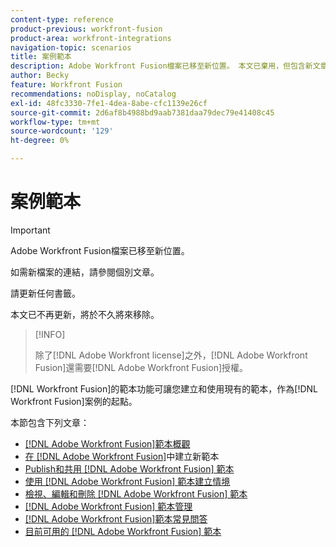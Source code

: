 ```yaml
---
content-type: reference
product-previous: workfront-fusion
product-area: workfront-integrations
navigation-topic: scenarios
title: 案例範本
description: Adobe Workfront Fusion檔案已移至新位置。 本文已棄用，但包含新文章的連結，內容涵蓋此功能。
author: Becky
feature: Workfront Fusion
recommendations: noDisplay, noCatalog
exl-id: 48fc3330-7fe1-4dea-8abe-cfc1139e26cf
source-git-commit: 2d6af8b4988bd9aab7381daa79dec79e41408c45
workflow-type: tm+mt
source-wordcount: '129'
ht-degree: 0%

---
```


# 案例範本

>[!IMPORTANT]
>
>Adobe Workfront Fusion檔案已移至新位置。
>
>如需新檔案的連結，請參閱個別文章。
>
>請更新任何書籤。
>
>本文已不再更新，將於不久將來移除。

>[!INFO]
>
>除了[!DNL Adobe Workfront license]之外，[!DNL Adobe Workfront Fusion]還需要[!DNL Adobe Workfront Fusion]授權。

[!DNL Workfront Fusion]的範本功能可讓您建立和使用現有的範本，作為[!DNL Workfront Fusion]案例的起點。

本節包含下列文章：

* [[!DNL Adobe Workfront Fusion]範本概觀](/help/quicksilver/workfront-fusion/scenarios/templates/fusion-templates-overview.md)
* [在 [!DNL Adobe Workfront Fusion]](../../../workfront-fusion/scenarios/templates/create-new-fusion-templates.md)中建立新範本
* [Publish和共用 [!DNL Adobe Workfront Fusion] 範本](../../../workfront-fusion/scenarios/templates/publish-and-share-fusion-templates.md)
* [使用 [!DNL Adobe Workfront Fusion] 範本建立情境](../../../workfront-fusion/scenarios/templates/create-scenarios-with-fusion-templates.md)
* [檢視、編輯和刪除 [!DNL Adobe Workfront Fusion] 範本](../../../workfront-fusion/scenarios/templates/view-edit-and-delete-fusion-templates.md)
* [[!DNL Adobe Workfront Fusion] 範本管理](../../../workfront-fusion/scenarios/templates/fusion-templates-adminstration.md)
* [[!DNL Adobe Workfront Fusion]範本常見問答](../../../workfront-fusion/scenarios/templates/fusion-templates-faqs.md)
* [目前可用的 [!DNL Adobe Workfront Fusion] 範本](../../../workfront-fusion/scenarios/templates/currently-available-fusion-templates.md)

